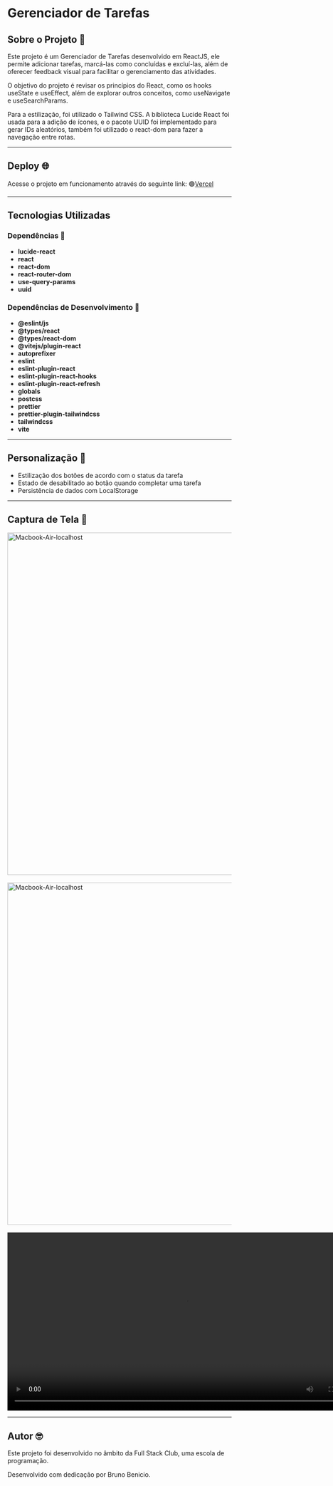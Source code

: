 # Gerenciador de Tarefas

## Sobre o Projeto 🔎

Este projeto é um Gerenciador de Tarefas desenvolvido em ReactJS, ele permite adicionar tarefas, marcá-las como concluídas e excluí-las, além de oferecer feedback visual para facilitar o gerenciamento das atividades.

O objetivo do projeto é revisar os princípios do React, como os hooks useState e useEffect, além de explorar outros conceitos, como useNavigate e useSearchParams.

Para a estilização, foi utilizado o Tailwind CSS. A biblioteca Lucide React foi usada para a adição de ícones, e o pacote UUID foi implementado para gerar IDs aleatórios, também foi utilizado o react-dom para fazer a navegação entre rotas.

---

## Deploy 🌐

Acesse o projeto em funcionamento através do seguinte link:
🟢[Vercel](https://lista-de-tarefa-react-js-com-persis.vercel.app/)

---

## Tecnologias Utilizadas

### Dependências 🧩

- **lucide-react**
- **react**
- **react-dom**
- **react-router-dom**
- **use-query-params**
- **uuid**

### Dependências de Desenvolvimento 🧩

- **@eslint/js**
- **@types/react**
- **@types/react-dom**
- **@vitejs/plugin-react**
- **autoprefixer**
- **eslint**
- **eslint-plugin-react**
- **eslint-plugin-react-hooks**
- **eslint-plugin-react-refresh**
- **globals**
- **postcss**
- **prettier**
- **prettier-plugin-tailwindcss**
- **tailwindcss**
- **vite**

---

## Personalização 🎨

- Estilização dos botões de acordo com o status da tarefa
- Estado de desabilitado ao botão quando completar uma tarefa
- Persistência de dados com LocalStorage

---

## Captura de Tela 📸

<img width="1339" height="769" alt="Macbook-Air-localhost" src="https://github.com/user-attachments/assets/fd371a80-5b88-4781-9ff6-cb6f65613eed" />
</br>
</br>
<img width="1339" height="769" alt="Macbook-Air-localhost" src="https://github.com/user-attachments/assets/bb193418-fbe9-44f8-be3c-c8c1c8e680b8" />
</br>
</br>
<div align="center">
  <video width="800" controls alt="Macbook-Air-localhost" src="https://github.com/user-attachments/assets/104a0412-99a7-495a-98ef-0f03b487cf71" />
</div>


---

## Autor 🤓

Este projeto foi desenvolvido no âmbito da Full Stack Club, uma escola de programação.

Desenvolvido com dedicação por Bruno Benicio.
